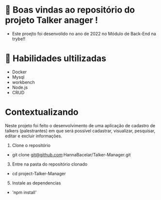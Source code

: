   
  #  📝 Boas vindas ao repositório do projeto Talker anager !

- Este proejto foi desenvolido no ano de 2022 no Módulo de Back-End na trybe!!

# 🚦 Habilidades ultilizadas 
- Docker
- Mysql
- workbench
- Node.js
- CRUD

# Contextualizando
Neste projeto foi feito  o desenvolvimento  de uma aplicação de cadastro de talkers (palestrantes) em que será possível cadastrar, visualizar, pesquisar, editar e excluir informações.

  1. Clone o repositório
  - git clone git@github.com:HannaBacelar/Talker-Manager.git
  3. Entre na pasta do repositório clonado
  - cd project-Talker-Manager
  5. Instale as dependencias
   - 'npm install'
